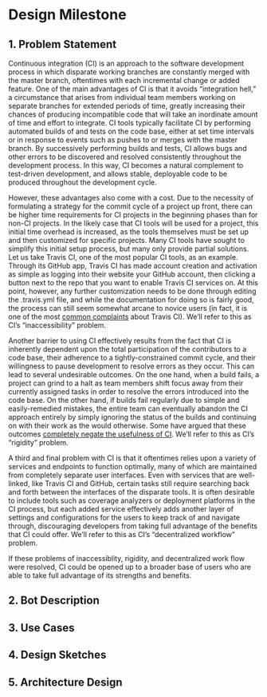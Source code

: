 # Design Milestone

## 1. Problem Statement

Continuous integration (CI) is an approach to the software development process in which disparate working branches are constantly merged with the master branch, oftentimes with each incremental change or added feature.  One of the main advantages of CI is that it avoids “integration hell,” a circumstance that arises from individual team members working on separate branches for extended periods of time, greatly increasing their chances of producing incompatible code that will take an inordinate amount of time and effort to integrate.  CI tools typically facilitate CI by performing automated builds of and tests on the code base, either at set time intervals or in response to events such as pushes to or merges with the master branch.  By successively performing builds and tests, CI allows bugs and other errors to be discovered and resolved consistently throughout the development process.  In this way, CI becomes a natural complement to test-driven development, and allows stable, deployable code to be produced throughout the development cycle.

However, these advantages also come with a cost.  Due to the necessity of formulating a strategy for the commit cycle of a project up front, there can be higher time requirements for CI projects in the beginning phases than for non-CI projects.  In the likely case that CI tools will be used for a project, this initial time overhead is increased, as the tools themselves must be set up and then customized for specific projects.  Many CI tools have sought to simplify this initial setup process, but many only provide partial solutions.  Let us take Travis CI, one of the most popular CI tools, as an example.  Through its GitHub app, Travis CI has made account creation and activation as simple as logging into their website your GitHub account, then clicking a button next to the repo that you want to enable Travis CI services on.  At this point, however, any further customization needs to be done through editing the .travis.yml file, and while the documentation for doing so is fairly good, the process can still seem somewhat arcane to novice users (in fact, it is one of the most [common complaints][1] about Travis CI).  We’ll refer to this as CI’s “inaccessibility” problem.

Another barrier to using CI effectively results from the fact that CI is inherently dependent upon the total participation of the contributors to a code base, their adherence to a tightly-constrained commit cycle, and their willingness to pause development to resolve errors as they occur.  This can lead to several undesirable outcomes.  On the one hand, when a build fails, a project can grind to a halt as team members shift focus away from their currently assigned tasks in order to resolve the errors introduced into the code base.  On the other hand, if builds fail regularly due to simple and easily-remedied mistakes, the entire team can eventually abandon the CI approach entirely by simply ignoring the status of the builds and continuing on with their work as the would otherwise.  Some have argued that these outcomes [completely negate the usefulness of CI][2].  We’ll refer to this as CI’s “rigidity” problem.

A third and final problem with CI is that it oftentimes relies upon a variety of services and endpoints to function optimally, many of which are maintained from completely separate user interfaces.  Even with services that are well-linked, like Travis CI and GitHub, certain tasks still require searching back and forth between the interfaces of the disparate tools.  It is often desirable to include tools such as coverage analyzers or deployment platforms in the CI process, but each added service effectively adds another layer of settings and configurations for the users to keep track of and navigate through, discouraging developers from taking full advantage of the benefits that CI could offer.  We’ll refer to this as CI’s “decentralized workflow” problem.

If these problems of inaccessiblity, rigidity, and decentralized work flow were resolved, CI could be opened up to a broader base of users who are able to take full advantage of its strengths and benefits.

[1]: https://www.g2crowd.com/products/travis-ci/reviews
[2]: http://www.yegor256.com/2014/10/08/continuous-integration-is-dead.html

## 2. Bot Description

## 3. Use Cases

## 4. Design Sketches

## 5. Architecture Design